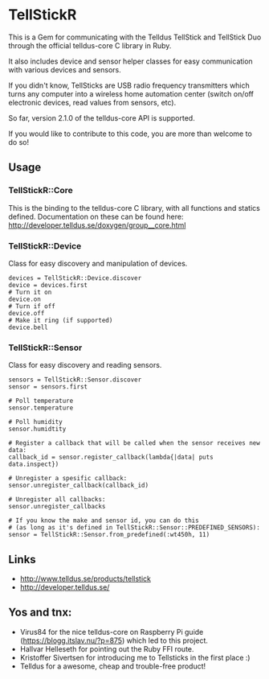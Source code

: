 # TellStickR

This is a Gem for communicating with the Telldus TellStick and TellStick Duo through the official telldus-core C library in Ruby.

It also includes device and sensor helper classes for easy communication with various devices and sensors.

If you didn't know, TellSticks are USB radio frequency transmitters which turns any computer into a wireless home automation center (switch on/off electronic devices, read values from sensors, etc).

So far, version 2.1.0 of the telldus-core API is supported.

If you would like to contribute to this code, you are more than welcome to do so!

## Usage

### TellStickR::Core
This is the binding to the telldus-core C library, with all functions and statics defined.
Documentation on these can be found here: http://developer.telldus.se/doxygen/group__core.html

### TellStickR::Device
Class for easy discovery and manipulation of devices.

```
devices = TellStickR::Device.discover
device = devices.first
# Turn it on
device.on
# Turn if off
device.off
# Make it ring (if supported)
device.bell
```

### TellStickR::Sensor
Class for easy discovery and reading sensors.

```
sensors = TellStickR::Sensor.discover
sensor = sensors.first

# Poll temperature
sensor.temperature

# Poll humidity
sensor.humidtity 

# Register a callback that will be called when the sensor receives new data:
callback_id = sensor.register_callback(lambda{|data| puts data.inspect})

# Unregister a spesific callback:
sensor.unregister_callback(callback_id)

# Unregister all callbacks:
sensor.unregister_callbacks

# If you know the make and sensor id, you can do this
# (as long as it's defined in TellStickR::Sensor::PREDEFINED_SENSORS):
sensor = TellStickR::Sensor.from_predefined(:wt450h, 11)
```

## Links

* http://www.telldus.se/products/tellstick
* http://developer.telldus.se/

## Yos and tnx:

- Virus84 for the nice telldus-core on Raspberry Pi guide (https://blogg.itslav.nu/?p=875) which led to this project.
- Hallvar Helleseth for pointing out the Ruby FFI route.
- Kristoffer Sivertsen for introducing me to Tellsticks in the first place :)
- Telldus for a awesome, cheap and trouble-free product!
